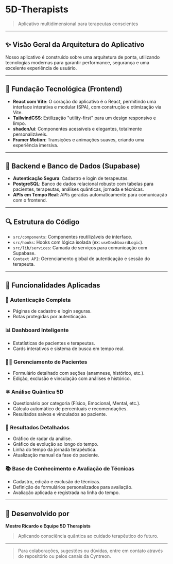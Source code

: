 # 5D-Therapists

> Aplicativo multidimensional para terapeutas conscientes

---

## ✨ Visão Geral da Arquitetura do Aplicativo

Nosso aplicativo é construído sobre uma arquitetura de ponta, utilizando tecnologias modernas para garantir performance, segurança e uma excelente experiência de usuário.

---

## 🔧 Fundação Tecnológica (Frontend)

- **React com Vite**: O coração do aplicativo é o React, permitindo uma interface interativa e modular (SPA), com construção e otimização via Vite.
- **TailwindCSS**: Estilização "utility-first" para um design responsivo e limpo.
- **shadcn/ui**: Componentes acessíveis e elegantes, totalmente personalizáveis.
- **Framer Motion**: Transições e animações suaves, criando uma experiência imersiva.

---

## 📁 Backend e Banco de Dados (Supabase)

- **Autenticação Segura**: Cadastro e login de terapeutas.
- **PostgreSQL**: Banco de dados relacional robusto com tabelas para pacientes, terapeutas, análises quânticas, jornada e técnicas.
- **APIs em Tempo Real**: APIs geradas automaticamente para comunicação com o frontend.

---

## 🔍 Estrutura do Código

- `src/components`: Componentes reutilizáveis de interface.
- `src/hooks`: Hooks com lógica isolada (ex: `useDashboardLogic`).
- `src/lib/services`: Camada de serviços para comunicação com Supabase.
- `Context API`: Gerenciamento global de autenticação e sessão do terapeuta.

---

## 🚀 Funcionalidades Aplicadas

### 🔐 Autenticação Completa

- Páginas de cadastro e login seguras.
- Rotas protegidas por autenticação.

### 📊 Dashboard Inteligente

- Estatísticas de pacientes e terapeutas.
- Cards interativos e sistema de busca em tempo real.

### 👨‍⚕️ Gerenciamento de Pacientes

- Formulário detalhado com seções (anamnese, histórico, etc.).
- Edição, exclusão e vinculação com análises e histórico.

### ⚛️ Análise Quântica 5D

- Questionário por categoria (Físico, Emocional, Mental, etc.).
- Cálculo automático de percentuais e recomendações.
- Resultados salvos e vinculados ao paciente.

### 🔄 Resultados Detalhados

- Gráfico de radar da análise.
- Gráfico de evolução ao longo do tempo.
- Linha do tempo da jornada terapêutica.
- Atualização manual da fase do paciente.

### 📚 Base de Conhecimento e Avaliação de Técnicas

- Cadastro, edição e exclusão de técnicas.
- Definição de formulários personalizados para avaliação.
- Avaliação aplicada e registrada na linha do tempo.

---

## 📖 Desenvolvido por

**Mestre Ricardo e Equipe 5D Therapists**  
> Aplicando consciência quântica ao cuidado terapêutico do futuro.

---

> Para colaborações, sugestões ou dúvidas, entre em contato através do repositório ou pelos canais da Cyntreon.
